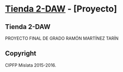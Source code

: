 # [Tienda 2-DAW](http://ajanicorp.xyz/) - [Proyecto]


## Tienda 2-DAW

PROYECTO FINAL DE GRADO RAMÓN MARTÍNEZ TARÍN


## Copyright

CIPFP Mislata 2015-2016.
